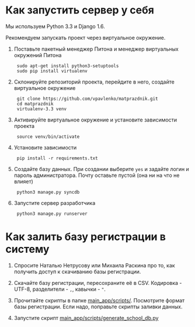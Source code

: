 Как запустить сервер у себя
===========================

Мы используем Python 3.3 и Django 1.6.

Рекомендуем запускать проект через виртуальное окружение.

1. Поставьте пакетный менеджер Питона и менеджер виртуальных окружений Питона

        sudo apt-get install python3-setuptools
        sudo pip install virtualenv

3. Склонируйте репозиторий проекта, перейдите в него, создайте виртуальное окружение

        git clone https://github.com/vpavlenko/matprazdnik.git
        cd matprazdnik
        virtualenv-3.3 venv

4. Активируйте виртуальное окружение и установите зависимости проекта

        source venv/bin/activate
        
5. Установите зависимости

        pip install -r requirements.txt

5. Создайте базу данных. При создании выберите `yes` и задайте логин и пароль администратора. Почту оставьте пустой (она ни на что не влияет)

        python3 manage.py syncdb

6. Запустите сервер разработчика

        python3 manage.py runserver

Как залить базу регистрации в систему
=================

1. Спросите Наталью Нетрусову или Михаила Раскина про то, как получить доступ к скачиванию базы регистрации.

2. Скачайте базу регистрации, пересохраните её в CSV. Кодировка - UTF-8, разделители - `,`, кавычки - `"`.

3. Прочитайте скрипты в папке [main_app/scripts/](main_app/scripts/). Посмотрите формат базы регистрации. Если надо, поправьте скрипты заливки данных.

4. Запустите скрипт [main_app/scripts/generate_school_db.py](main_app/scripts/generate_school_db.py)
